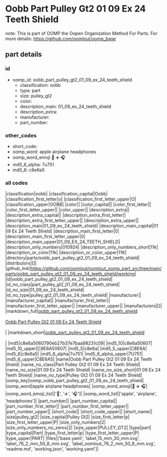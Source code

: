 # Oobb Part Pulley Gt2 01 09 Ex 24 Teeth Shield  

note: This is part of OOMP the Oopen Organization Method For Parts. For more details: https://github.com/oomlout/oomp_base

##  part details





### id
* oomp_id: oobb_part_pulley_gt2_01_09_ex_24_teeth_shield
  * classification: oobb
  * type: part
  * size: pulley_gt2
  * color: 
  * description_main: 01_09_ex_24_teeth_shield
  * description_extra: 
  * manufacturer: 
  * part_number: 

### other_codes
* short_code: 
* oomp_word: apple airplane headphones
* oomp_word_emoji :apple: :airplane: :headphones:
* md5_6_alpha: 7u751
* md5_6: c8e6a5

### all codes 
|classification|oobb|
|classification_capital|Oobb|
|classification_first_letter|o|
|classification_first_letter_upper|O|
|classification_upper|OOBB|
|color||
|color_capital||
|color_first_letter||
|color_first_letter_upper||
|color_upper||
|description_extra||
|description_extra_capital||
|description_extra_first_letter||
|description_extra_first_letter_upper||
|description_extra_upper||
|description_main|01_09_ex_24_teeth_shield|
|description_main_capital|01 09 Ex 24 Teeth Shield|
|description_main_first_letter|0|
|description_main_first_letter_upper|0|
|description_main_upper|01_09_EX_24_TEETH_SHIELD|
|description_only_numbers|010924|
|description_only_numbers_short|11k|
|description_or_color|11k|
|description_or_color_upper|11K|
|directory|parts/oobb_part_pulley_gt2_01_09_ex_24_teeth_shield|
|distributors|[]|
|github_link|https://github.com/oomlout/oomlout_oomp_part_src/tree/main/parts/oobb_part_pulley_gt2_01_09_ex_24_teeth_shield/working|
|id|oobb_part_pulley_gt2_01_09_ex_24_teeth_shield|
|id_no_class|part_pulley_gt2_01_09_ex_24_teeth_shield|
|id_no_size|01_09_ex_24_teeth_shield|
|id_no_type|pulley_gt2_01_09_ex_24_teeth_shield|
|manufacturer||
|manufacturer_capital||
|manufacturer_first_letter||
|manufacturer_first_letter_upper||
|manufacturer_upper||
|manufacturers|[]|
|markdown_full|[oobb_part_pulley_gt2_01_09_ex_24_teeth_shield](https://github.com/oomlout/oomlout_oomp_part_src/tree/main/parts/oobb_part_pulley_gt2_01_09_ex_24_teeth_shield/working)<br>[](https://github.com/oomlout/oomlout_oomp_part_src/tree/main/parts/oobb_part_pulley_gt2_01_09_ex_24_teeth_shield/working)<br>[Oobb Part Pulley Gt2 01 09 Ex 24 Teeth Shield](https://github.com/oomlout/oomlout_oomp_part_src/tree/main/parts/oobb_part_pulley_gt2_01_09_ex_24_teeth_shield/working)<br><br>|
|markdown_short|[oobb_part_pulley_gt2_01_09_ex_24_teeth_shield](https://github.com/oomlout/oomlout_oomp_part_src/tree/main/parts/oobb_part_pulley_gt2_01_09_ex_24_teeth_shield/working)<br><br>|
|md5|c8e6a5060790eb27b37e7baa98231c09|
|md5_10|c8e6a50607|
|md5_10_upper|C8E6A50607|
|md5_5|c8e6a|
|md5_5_upper|C8E6A|
|md5_6|c8e6a5|
|md5_6_alpha|7u751|
|md5_6_alpha_upper|7U751|
|md5_6_upper|C8E6A5|
|name|Oobb Part Pulley Gt2 01 09 Ex 24 Teeth Shield|
|name_no_class|Part Pulley Gt2 01 09 Ex 24 Teeth Shield|
|name_no_size|01 09 Ex 24 Teeth Shield|
|name_no_size_short|01 09 Ex 24 Teeth Shield|
|name_no_type|Pulley Gt2 01 09 Ex 24 Teeth Shield|
|oomp_key|oomp_oobb_part_pulley_gt2_01_09_ex_24_teeth_shield|
|oomp_word|apple airplane headphones|
|oomp_word_emoji|:apple: :airplane: :headphones:|
|oomp_word_emoji_list|[':apple:', ':airplane:', ':headphones:']|
|oomp_word_list|['apple', 'airplane', 'headphones']|
|part_number||
|part_number_capital||
|part_number_first_letter||
|part_number_first_letter_upper||
|part_number_upper||
|short_code||
|short_code_upper||
|short_name||
|size|pulley_gt2|
|size_capital|Pulley Gt2|
|size_first_letter|p|
|size_first_letter_upper|P|
|size_only_numbers|2|
|size_only_numbers_no_zeros|2|
|size_upper|PULLEY_GT2|
|type|part|
|type_capital|Part|
|type_first_letter|p|
|type_first_letter_upper|P|
|type_upper|PART|
|files|['base.yaml', 'label_15_mm_30_mm.svg', 'label_76_2_mm_50_8_mm.svg', 'label_oomlout_76_2_mm_50_8_mm.svg', 'readme.md', 'working.json', 'working.yaml']|
